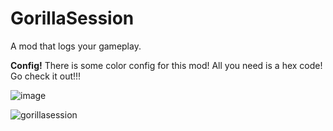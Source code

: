 # GorillaSession
A mod that logs your gameplay.

**Config!**
There is some color config for this mod! All you need is a hex code! Go check it out!!!

![image](https://github.com/user-attachments/assets/dbc8b65c-abd3-4423-9ee2-3be4526c3a36)


![gorillasession](https://github.com/user-attachments/assets/77786160-da13-4760-b817-e6636eb2608b)
